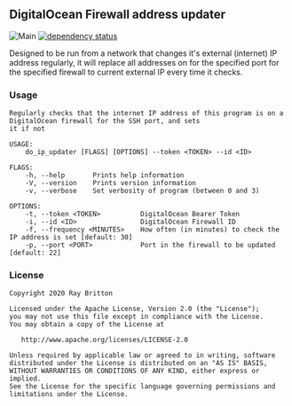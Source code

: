 ## DigitalOcean Firewall address updater

![Main](https://github.com/raybritton/do-ip-updater/workflows/Main/badge.svg?branch=master)
[![dependency status](https://deps.rs/repo/github/raybritton/do-ip-updater/status.svg)](https://deps.rs/repo/github/raybritton/do-ip-updater)

Designed to be run from a network that changes it's external (internet) IP address regularly, it will replace all addresses on for the specified port for the specified firewall to current external IP every time it checks.

### Usage

```
Regularly checks that the internet IP address of this program is on a DigitalOcean firewall for the SSH port, and sets
it if not

USAGE:
    do_ip_updater [FLAGS] [OPTIONS] --token <TOKEN> --id <ID>

FLAGS:
    -h, --help       Prints help information
    -V, --version    Prints version information
    -v, --verbose    Set verbosity of program (between 0 and 3)

OPTIONS:
    -t, --token <TOKEN>          DigitalOcean Bearer Token
    -i, --id <ID>                DigitalOcean Firewall ID
    -f, --frequency <MINUTES>    How often (in minutes) to check the IP address is set [default: 30]
    -p, --port <PORT>            Port in the firewall to be updated [default: 22]
```

###  License

```
Copyright 2020 Ray Britton

Licensed under the Apache License, Version 2.0 (the "License");
you may not use this file except in compliance with the License.
You may obtain a copy of the License at

   http://www.apache.org/licenses/LICENSE-2.0

Unless required by applicable law or agreed to in writing, software
distributed under the License is distributed on an "AS IS" BASIS,
WITHOUT WARRANTIES OR CONDITIONS OF ANY KIND, either express or implied.
See the License for the specific language governing permissions and
limitations under the License.
```